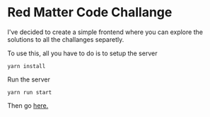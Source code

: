 # Red Matter Code Challange

I've decided to create a simple frontend where you can explore the solutions to all the challanges
separetly.

To use this, all you have to do is to setup the server
```
yarn install
```

Run the server
```
yarn run start
```

Then go [here.](http://localhost:3000)
